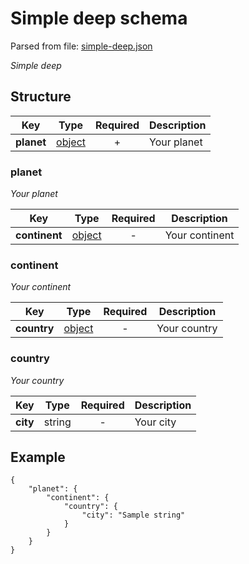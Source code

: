 # __Simple deep schema__
Parsed from file: [simple-deep.json](https://github.com/McCastles/JMC/blob/master/examples/simple/simple-deep.json)

_Simple deep_
## __Structure__

|Key|Type|Required|Description|
|-|:-:|:-:|-|
|__planet__|[object](#planet)|+|Your planet|
### __planet__
_Your planet_

|Key|Type|Required|Description|
|-|:-:|:-:|-|
|__continent__|[object](#continent)|-|Your continent|
### __continent__
_Your continent_

|Key|Type|Required|Description|
|-|:-:|:-:|-|
|__country__|[object](#country)|-|Your country|
### __country__
_Your country_

|Key|Type|Required|Description|
|-|:-:|:-:|-|
|__city__|string|-|Your city|
## __Example__
```
{
    "planet": {
        "continent": {
            "country": {
                "city": "Sample string"
            }
        }
    }
}
```